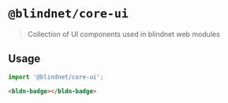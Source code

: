 # `@blindnet/core-ui`

> Collection of UI components used in blindnet web modules

## Usage

```js
import '@blindnet/core-ui';
```

```html
<bldn-badge></bldn-badge>
```
